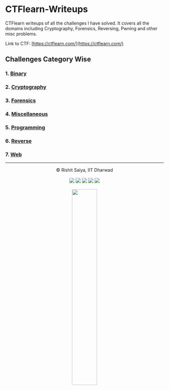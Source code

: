 # CTFlearn-Writeups

CTFlearn writeups of all the challenges I have solved. It covers all the domains including Cryptography, Forensics, Reversing, Pwning and other misc problems.

Link to CTF: [https://ctflearn.com/](https://ctflearn.com/)

## Challenges Category Wise

### 1. [Binary](./Binary/README.md)
### 2. [Cryptography](./Cryptography)
### 3. [Forensics](./Forensics)
### 4. [Miscellaneous](./Miscellaneous)
### 5. [Programming](./Programming)
### 6. [Reverse](./Reverse)
### 7. [Web](./Web)

---

<div align = "center">
© Rishit Saiya, IIT Dharwad <br> <br>
	<img src="https://badges.frapsoft.com/os/v2/open-source.svg?v=103"> 
	<img src="https://cdn.rawgit.com/sindresorhus/awesome/d7305f38d29fed78fa85652e3a63e154dd8e8829/media/badge.svg"> <img src="https://img.shields.io/github/stars/rishitsaiya/CTFlearn-Writeups?style=social"> <img src="https://img.shields.io/github/repo-size/rishitsaiya/CTFlearn-Writeups"> <img src="https://img.shields.io/github/license/rishitsaiya/CTFlearn-Writeups">
</div>
<br>
<div align = "center"> 
	<img src="https://i.ibb.co/GxSMj9p/Logo.png" width="40%" />
</div>
